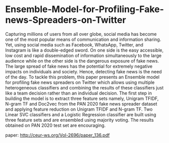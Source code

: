 # Ensemble-Model-for-Profiling-Fake-news-Spreaders-on-Twitter

Capturing millions of users from all over globe, social media has become one of the most popular means of communication and information sharing. Yet, using social media such as Facebook, WhatsApp, Twitter, and Instagram is like a double-edged sword. On one side is the easy accessible, low cost and rapid dissemination of information simultaneously to the large audience while on the other side is the dangerous exposure of fake news. The large spread of fake news has the potential for extremely negative impacts on individuals and society. Hence, detecting fake news is the need of the day. To tackle this problem, this paper presents an Ensemble model for profiling fake news spreaders on Twitter which allows using multiple heterogeneous classifiers and combining the results of these classifiers just like a team decision rather than an individual decision. The first step in building the model is to extract three feature sets namely, Unigram TFIDF, N-gram TF and Doc2vec from the PAN 2020 fake news spreader dataset and applying feature reduction on Unigram TFIDF and N-gram TF. Two Linear SVC classifiers and a Logistic Regression classifier are built using three feature sets and are ensembled using majority voting. The results obtained on PAN 2020 test set are encouraging.  

paper: http://ceur-ws.org/Vol-2696/paper_136.pdf
